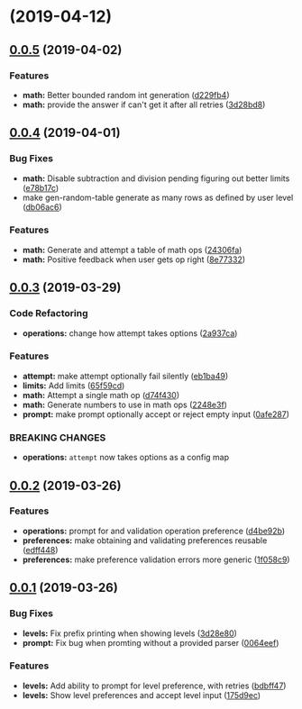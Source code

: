 # [](https://github.com/waiyaki/simple-math/compare/v0.0.5...v) (2019-04-12)



## [0.0.5](https://github.com/waiyaki/simple-math/compare/v0.0.4...v0.0.5) (2019-04-02)


### Features

* **math:** Better bounded random int generation ([d229fb4](https://github.com/waiyaki/simple-math/commit/d229fb4))
* **math:** provide the answer if can't get it after all retries ([3d28bd8](https://github.com/waiyaki/simple-math/commit/3d28bd8))



## [0.0.4](https://github.com/waiyaki/simple-math/compare/v0.0.3...v0.0.4) (2019-04-01)


### Bug Fixes

* **math:** Disable subtraction and division pending figuring out better limits ([e78b17c](https://github.com/waiyaki/simple-math/commit/e78b17c))
* make gen-random-table generate as many rows as defined by user level ([db06ac6](https://github.com/waiyaki/simple-math/commit/db06ac6))


### Features

* **math:** Generate and attempt a table of math ops ([24306fa](https://github.com/waiyaki/simple-math/commit/24306fa))
* **math:** Positive feedback when user gets op right ([8e77332](https://github.com/waiyaki/simple-math/commit/8e77332))



## [0.0.3](https://github.com/waiyaki/simple-math/compare/v0.0.2...v0.0.3) (2019-03-29)


### Code Refactoring

* **operations:** change how attempt takes options ([2a937ca](https://github.com/waiyaki/simple-math/commit/2a937ca))


### Features

* **attempt:** make attempt optionally fail silently ([eb1ba49](https://github.com/waiyaki/simple-math/commit/eb1ba49))
* **limits:** Add limits ([65f59cd](https://github.com/waiyaki/simple-math/commit/65f59cd))
* **math:** Attempt a single math op ([d74f430](https://github.com/waiyaki/simple-math/commit/d74f430))
* **math:** Generate numbers to use in math ops ([2248e3f](https://github.com/waiyaki/simple-math/commit/2248e3f))
* **prompt:** make prompt optionally accept or reject empty input ([0afe287](https://github.com/waiyaki/simple-math/commit/0afe287))


### BREAKING CHANGES

* **operations:** `attempt` now takes options as a config map



## [0.0.2](https://github.com/waiyaki/simple-math/compare/v0.0.1...v0.0.2) (2019-03-26)


### Features

* **operations:** prompt for and validation operation preference ([d4be92b](https://github.com/waiyaki/simple-math/commit/d4be92b))
* **preferences:** make obtaining and validating preferences reusable ([edff448](https://github.com/waiyaki/simple-math/commit/edff448))
* **preferences:** make preference validation errors more generic ([1f058c9](https://github.com/waiyaki/simple-math/commit/1f058c9))



## [0.0.1](https://github.com/waiyaki/simple-math/compare/175d9ec...v0.0.1) (2019-03-26)


### Bug Fixes

* **levels:** Fix prefix printing when showing levels ([3d28e80](https://github.com/waiyaki/simple-math/commit/3d28e80))
* **prompt:** Fix bug when promting without a provided parser ([0064eef](https://github.com/waiyaki/simple-math/commit/0064eef))


### Features

* **levels:** Add ability to prompt for level preference, with retries ([bdbff47](https://github.com/waiyaki/simple-math/commit/bdbff47))
* **levels:** Show level preferences and accept level input ([175d9ec](https://github.com/waiyaki/simple-math/commit/175d9ec))



